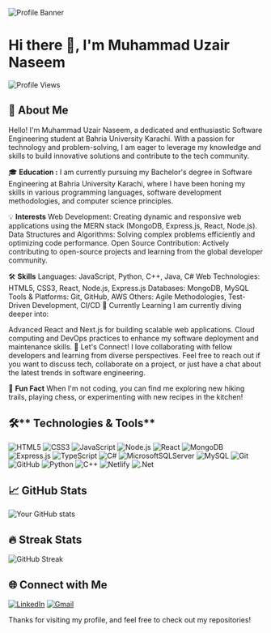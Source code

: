 ![Profile Banner](https://raw.githubusercontent.com/uzair133640/uzair133640/refs/heads/main/DALL%C2%B7E%202024-09-26%2018.19.52%20-%20A%20sleek%2C%20modern%2C%20tech-themed%20banner%20with%20a%20dark%20background%20and%20glowing%20lines.%20The%20banner%20should%20have%20'HELLO%20WORLD'%20in%20the%20center%20with%20a%20tech%20logo%2C%20and.webp)




# Hi there 👋, I'm Muhammad Uzair Naseem

![Profile Views](https://komarev.com/ghpvc/?username=uzair133640&color=blue)

## 🚀 About Me


Hello! I'm Muhammad Uzair Naseem, a dedicated and enthusiastic Software Engineering student at Bahria University Karachi. With a passion for technology and problem-solving, I am eager to leverage my knowledge and skills to build innovative solutions and contribute to the tech community.

🎓 **Education :**
I am currently pursuing my Bachelor's degree in Software Engineering at Bahria University Karachi, where I have been honing my skills in various programming languages, software development methodologies, and computer science principles.

💡 **Interests**
Web Development: Creating dynamic and responsive web applications using the MERN stack (MongoDB, Express.js, React, Node.js).
Data Structures and Algorithms: Solving complex problems efficiently and optimizing code performance.
Open Source Contribution: Actively contributing to open-source projects and learning from the global developer community.

🛠️ **Skills**
Languages: JavaScript, Python, C++, Java, C#
Web Technologies: HTML5, CSS3, React, Node.js, Express.js
Databases: MongoDB, MySQL
Tools & Platforms: Git, GitHub, AWS
Others: Agile Methodologies, Test-Driven Development, CI/CD
🌱 Currently Learning
I am currently diving deeper into:

Advanced React and Next.js for building scalable web applications.
Cloud computing and DevOps practices to enhance my software deployment and maintenance skills.
💬 Let's Connect!
I love collaborating with fellow developers and learning from diverse perspectives. Feel free to reach out if you want to discuss tech, collaborate on a project, or just have a chat about the latest trends in software engineering.


🌟 **Fun Fact**
When I'm not coding, you can find me exploring new hiking trails, playing chess, or experimenting with new recipes in the kitchen!


## 🛠️** Technologies & Tools**

![HTML5](https://img.shields.io/badge/html5-%23E34F26.svg?&style=for-the-badge&logo=html5&logoColor=white)
![CSS3](https://img.shields.io/badge/css3-%231572B6.svg?&style=for-the-badge&logo=css3&logoColor=white)
![JavaScript](https://img.shields.io/badge/javascript-%23F7DF1E.svg?&style=for-the-badge&logo=javascript&logoColor=black)
![Node.js](https://img.shields.io/badge/node.js-%2343853D.svg?&style=for-the-badge&logo=node.js&logoColor=white)
![React](https://img.shields.io/badge/react-%2320232a.svg?&style=for-the-badge&logo=react&logoColor=%2361DAFB)
![MongoDB](https://img.shields.io/badge/MongoDB-%2347A248.svg?&style=for-the-badge&logo=mongodb&logoColor=white)
![Express.js](https://img.shields.io/badge/express.js-%23404d59.svg?&style=for-the-badge)
![TypeScript](https://img.shields.io/badge/typescript-%23007ACC.svg?style=for-the-badge&logo=typescript&logoColor=white)
![C#](https://img.shields.io/badge/c%23-%23239120.svg?style=for-the-badge&logo=csharp&logoColor=white)
![MicrosoftSQLServer](https://img.shields.io/badge/Microsoft%20SQL%20Server-CC2927?style=for-the-badge&logo=microsoft%20sql%20server&logoColor=white) 
![MySQL](https://img.shields.io/badge/mysql-4479A1.svg?style=for-the-badge&logo=mysql&logoColor=white)
![Git](https://img.shields.io/badge/git-%23F05033.svg?&style=for-the-badge&logo=git&logoColor=white)
![GitHub](https://img.shields.io/badge/github-%23121011.svg?&style=for-the-badge&logo=github&logoColor=white)
![Python](https://img.shields.io/badge/python-%233776AB.svg?&style=for-the-badge&logo=python&logoColor=white)
![C++](https://img.shields.io/badge/c++-%2300599C.svg?&style=for-the-badge&logo=c%2B%2B&logoColor=white)
![Netlify](https://img.shields.io/badge/netlify-%23000000.svg?style=for-the-badge&logo=netlify&logoColor=#00C7B7) 
![.Net](https://img.shields.io/badge/.NET-5C2D91?style=for-the-badge&logo=.net&logoColor=white)

## 📈 **GitHub Stats**

![Your GitHub stats](https://github-readme-stats.vercel.app/api?username=uzair133640&show_icons=true&theme=radical)

## 🔥 **Streak Stats**

![GitHub Streak](https://github-readme-streak-stats.herokuapp.com/?user=uzair133640&theme=radical)



## 🌐 **Connect with Me**

[![LinkedIn](https://img.shields.io/badge/LinkedIn-%230077B5.svg?style=for-the-badge&logo=linkedin&logoColor=white)](https://www.linkedin.com/in/muhammad-uzair-naseem-614207319/)
[![Gmail](https://img.shields.io/badge/Email-D44638?style=for-the-badge&logo=gmail&logoColor=white)](mailto:uchihakakashi133640@gmail.com)


Thanks for visiting my profile, and feel free to check out my repositories!
